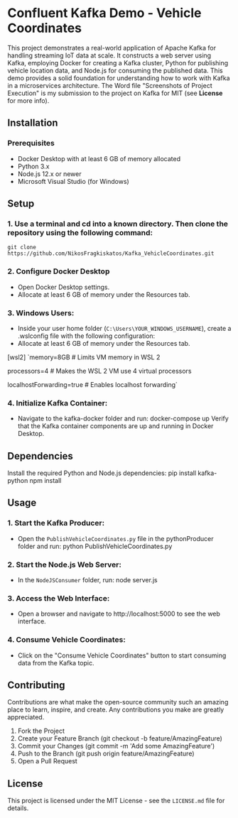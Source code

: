 # Confluent Kafka Demo - Vehicle Coordinates

This project demonstrates a real-world application of Apache Kafka for handling streaming IoT data at scale. It constructs a web server using Kafka, employing Docker for creating a Kafka cluster, Python for publishing vehicle location data, and Node.js for consuming the published data. This demo provides a solid foundation for understanding how to work with Kafka in a microservices architecture. The Word file "Screenshots of Project Execution" is my submission to the project on Kafka for MIT (see **License** for more info).

## Installation
### Prerequisites
- Docker Desktop with at least 6 GB of memory allocated
- Python 3.x
- Node.js 12.x or newer
- Microsoft Visual Studio (for Windows)

## Setup

### 1. Use a terminal and cd into a known directory. Then clone the repository using the following command:

`git clone https://github.com/NikosFragkiskatos/Kafka_VehicleCoordinates.git`

### 2. Configure Docker Desktop
- Open Docker Desktop settings.
- Allocate at least 6 GB of memory under the Resources tab.

### 3. Windows Users:
- Inside your user home folder (`C:\Users\YOUR_WINDOWS_USERNAME`), create a .wslconfig file with the following configuration:
- Allocate at least 6 GB of memory under the Resources tab.
  
[wsl2]
`memory=8GB # Limits VM memory in WSL 2  

processors=4 # Makes the WSL 2 VM use 4 virtual processors  

localhostForwarding=true # Enables localhost forwarding`

### 4. Initialize Kafka Container:
- Navigate to the kafka-docker folder and run:
docker-compose up
Verify that the Kafka container components are up and running in Docker Desktop.

## Dependencies

Install the required Python and Node.js dependencies:
pip install kafka-python
npm install
## Usage

### 1. Start the Kafka Producer:
- Open the `PublishVehicleCoordinates.py` file in the pythonProducer folder and run:
python PublishVehicleCoordinates.py
### 2. Start the Node.js Web Server:
- In the `NodeJSConsumer` folder, run:
node server.js
### 3. Access the Web Interface:

- Open a browser and navigate to http://localhost:5000 to see the web interface.

### 4. Consume Vehicle Coordinates:

- Click on the "Consume Vehicle Coordinates" button to start consuming data from the Kafka topic.

## Contributing

Contributions are what make the open-source community such an amazing place to learn, inspire, and create. Any contributions you make are greatly appreciated.

1. Fork the Project
2. Create your Feature Branch (git checkout -b feature/AmazingFeature)
3. Commit your Changes (git commit -m 'Add some AmazingFeature')
4. Push to the Branch (git push origin feature/AmazingFeature)
5. Open a Pull Request

## License

This project is licensed under the MIT License - see the `LICENSE.md` file for details.


